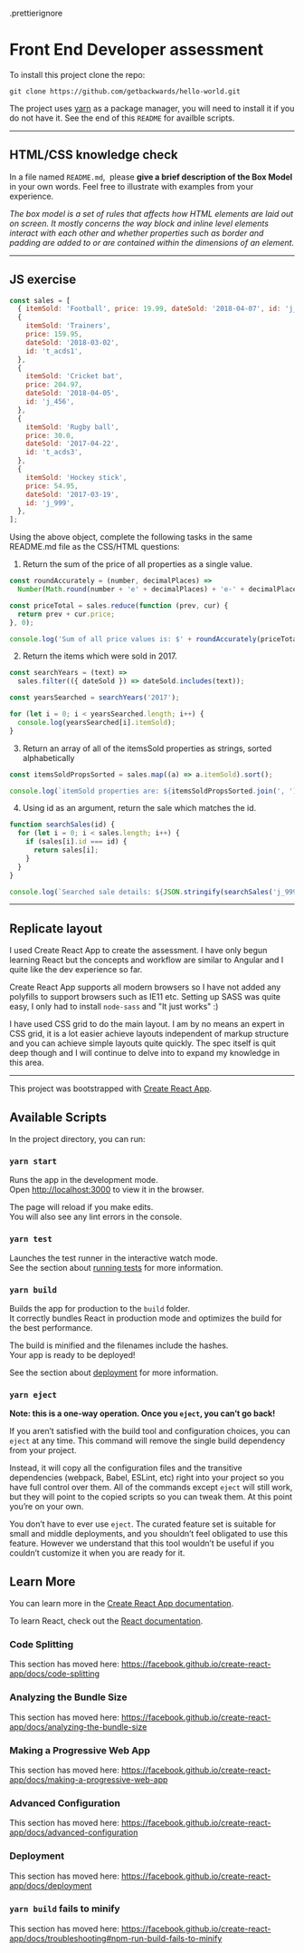 .prettierignore

# Front End Developer assessment

To install this project clone the repo:

`git clone https://github.com/getbackwards/hello-world.git`

The project uses [yarn](https://classic.yarnpkg.com/en/docs/install/) as a package manager, you will need to install it if you do not have it.
See the end of this `README` for availble scripts.

---

## HTML/CSS knowledge check

In a file named `​README.md​`, ​ please **​give a brief description of the Box Model​** in your own words. Feel free to illustrate with examples from your experience.

_The box model is a set of rules that affects how HTML elements are laid out on screen. It mostly concerns the way block and inline level elements interact with each other and whether properties such as border and padding are added to or are contained within the dimensions of an element._

---

## JS exercise

```javascript
const sales = [
  { itemSold: 'Football', price: 19.99, dateSold: '2018-04-07', id: 'j_123' },
  {
    itemSold: 'Trainers',
    price: 159.95,
    dateSold: '2018-03-02',
    id: 't_acds1',
  },
  {
    itemSold: 'Cricket bat',
    price: 204.97,
    dateSold: '2018-04-05',
    id: 'j_456',
  },
  {
    itemSold: 'Rugby ball',
    price: 30.0,
    dateSold: '2017-04-22',
    id: 't_acds3',
  },
  {
    itemSold: 'Hockey stick',
    price: 54.95,
    dateSold: '2017-03-19',
    id: 'j_999',
  },
];
```

Using the above object, complete the following tasks in the same ​README.md​ file as the CSS/HTML
questions:

1. Return the sum of the price of all properties as a single value.

```javascript
const roundAccurately = (number, decimalPlaces) =>
  Number(Math.round(number + 'e' + decimalPlaces) + 'e-' + decimalPlaces);

const priceTotal = sales.reduce(function (prev, cur) {
  return prev + cur.price;
}, 0);

console.log('Sum of all price values is: $' + roundAccurately(priceTotal, 2)); // Sum of all prices: 469.86
```

2. Return the items which were sold in 2017.

```javascript
const searchYears = (text) =>
  sales.filter(({ dateSold }) => dateSold.includes(text));

const yearsSearched = searchYears('2017');

for (let i = 0; i < yearsSearched.length; i++) {
  console.log(yearsSearched[i].itemSold);
}
```

3. Return an array of all of the itemsSold properties as strings, sorted alphabetically

```javascript
const itemsSoldPropsSorted = sales.map((a) => a.itemSold).sort();

console.log(`itemSold properties are: ${itemsSoldPropsSorted.join(', ')}`);
```

4. Using id as an argument, return the sale which matches the id.

```javascript
function searchSales(id) {
  for (let i = 0; i < sales.length; i++) {
    if (sales[i].id === id) {
      return sales[i];
    }
  }
}

console.log(`Searched sale details: ${JSON.stringify(searchSales('j_999'))}`);
```

---

## Replicate layout

I used Create React App to create the assessment. I have only begun learning React but the concepts and workflow are similar to Angular and I quite like the dev experience so far.

Create React App supports all modern browsers so I have not added any polyfills to support browsers such as IE11 etc. Setting up SASS was quite easy, I only had to install `node-sass` and "It just works" :)

I have used CSS grid to do the main layout. I am by no means an expert in CSS grid, it is a lot easier achieve layouts independent of markup structure and you can achieve simple layouts quite quickly. The spec itself is quit deep though and I will continue to delve into to expand my knowledge in this area.

---

This project was bootstrapped with [Create React App](https://github.com/facebook/create-react-app).

## Available Scripts

In the project directory, you can run:

### `yarn start`

Runs the app in the development mode.<br />
Open [http://localhost:3000](http://localhost:3000) to view it in the browser.

The page will reload if you make edits.<br />
You will also see any lint errors in the console.

### `yarn test`

Launches the test runner in the interactive watch mode.<br />
See the section about [running tests](https://facebook.github.io/create-react-app/docs/running-tests) for more information.

### `yarn build`

Builds the app for production to the `build` folder.<br />
It correctly bundles React in production mode and optimizes the build for the best performance.

The build is minified and the filenames include the hashes.<br />
Your app is ready to be deployed!

See the section about [deployment](https://facebook.github.io/create-react-app/docs/deployment) for more information.

### `yarn eject`

**Note: this is a one-way operation. Once you `eject`, you can’t go back!**

If you aren’t satisfied with the build tool and configuration choices, you can `eject` at any time. This command will remove the single build dependency from your project.

Instead, it will copy all the configuration files and the transitive dependencies (webpack, Babel, ESLint, etc) right into your project so you have full control over them. All of the commands except `eject` will still work, but they will point to the copied scripts so you can tweak them. At this point you’re on your own.

You don’t have to ever use `eject`. The curated feature set is suitable for small and middle deployments, and you shouldn’t feel obligated to use this feature. However we understand that this tool wouldn’t be useful if you couldn’t customize it when you are ready for it.

## Learn More

You can learn more in the [Create React App documentation](https://facebook.github.io/create-react-app/docs/getting-started).

To learn React, check out the [React documentation](https://reactjs.org/).

### Code Splitting

This section has moved here: https://facebook.github.io/create-react-app/docs/code-splitting

### Analyzing the Bundle Size

This section has moved here: https://facebook.github.io/create-react-app/docs/analyzing-the-bundle-size

### Making a Progressive Web App

This section has moved here: https://facebook.github.io/create-react-app/docs/making-a-progressive-web-app

### Advanced Configuration

This section has moved here: https://facebook.github.io/create-react-app/docs/advanced-configuration

### Deployment

This section has moved here: https://facebook.github.io/create-react-app/docs/deployment

### `yarn build` fails to minify

This section has moved here: https://facebook.github.io/create-react-app/docs/troubleshooting#npm-run-build-fails-to-minify
